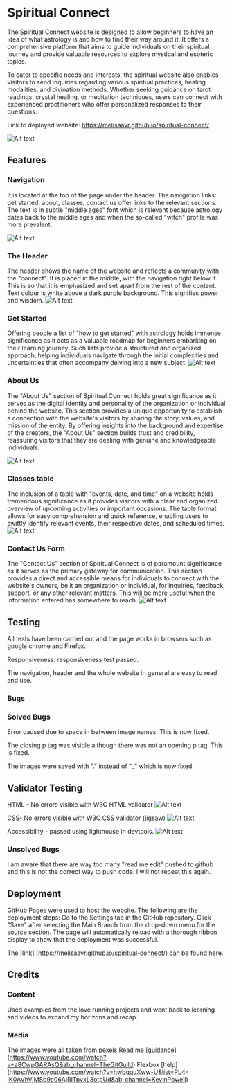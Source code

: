 
# Spiritual Connect
The Spiritual Connect website is designed to allow beginners to have an idea of what astrology is and how to find their way around it. It offers a comprehensive platform that aims to guide individuals on their spiritual journey and provide valuable resources to explore mystical and esoteric topics. 

To cater to specific needs and interests, the spiritual website also enables visitors to send inquiries regarding various spiritual practices, healing modalities, and divination methods. Whether seeking guidance on tarot readings, crystal healing, or meditation techniques, users can connect with experienced practitioners who offer personalized responses to their questions. 

Link to deployed website: https://melisaavr.github.io/spiritual-connect/

![Alt text](assets/images/responsiveness.png)


## Features

### Navigation 
It is located at the top of the page under the header. 
The navigation links: get started, about, classes, contact us offer links to the relevant sections. 
The text is in subtle "middle ages" font which is relevant because astrology dates back to the middle ages and when the so-called "witch" profile was more prevalent.

![Alt text](<assets/images/nav bar.png>)
### The Header
The header shows the name of the website and reflects a community with the "connect". 
It is placed in the middle, with the navigation right below it. This is so that it is emphasized and set apart from the rest of the content.
Text colour is white above a dark purple background. This signifies power and wisdom. 
![Alt text](<assets/images/Screenshot 2023-07-31 022346.png>)

### Get Started 
Offering people a list of "how to get started" with astrology holds immense significance as it acts as a valuable roadmap for beginners embarking on their learning journey. Such lists provide a structured and organized approach, helping individuals navigate through the initial complexities and uncertainties that often accompany delving into a new subject. 
![Alt text](<assets/images/get started.png>)

### About Us
The "About Us" section of Spiritual Connect holds great significance as it serves as the digital identity and personality of the organization or individual behind the website. This section provides a unique opportunity to establish a connection with the website's visitors by sharing the story, values, and mission of the entity. By offering insights into the background and expertise of the creators, the "About Us" section builds trust and credibility, reassuring visitors that they are dealing with genuine and knowledgeable individuals.

![Alt text](<assets/images/about us.png>)

### Classes table
The inclusion of a table with "events, date, and time" on a website holds tremendous significance as it provides visitors with a clear and organized overview of upcoming activities or important occasions. The table format allows for easy comprehension and quick reference, enabling users to swiftly identify relevant events, their respective dates, and scheduled times.
![Alt text](assets/images/classes.png)

### Contact Us Form
The "Contact Us" section of Spiritual Connect is of paramount significance as it serves as the primary gateway for communication. This section provides a direct and accessible means for individuals to connect with the website's owners, be it an organization or individual, for inquiries, feedback, support, or any other relevant matters. This will be more useful when the information entered has somewhere to reach. 
![Alt text](<assets/images/contact us.png>)

## Testing
All tests have been carried out and the page works in browsers such as google chrome and Firefox. 

Responsiveness: responsiveness test passed. 

The navigation, header and the whole website in general are easy to read and use. 

### Bugs

### Solved Bugs
Error caused due to space in between image names. This is now fixed. 

The closing p tag was visible although there was not an opening p tag. This is fixed. 

The images were saved with "." instead of "_" which is now fixed.


## Validator Testing
HTML - No errors visible with W3C HTML validator
![Alt text](<html validator.png>)

CSS- No errors visible with W3C CSS validator (jigsaw)
![Alt text](<css testing.png>)

Accessibility - passed using lighthouse in devtools.
![Alt text](<assets/images/Screenshot 2023-07-31 021802.png>)

### Unsolved Bugs
I am aware that there are way too many "read me edit" pushed to github and this is not the correct way to push code. I will not repeat this again. 


## Deployment
GitHub Pages were used to host the website. The following are the deployment steps:
Go to the Settings tab in the GitHub repository.
Click "Save" after selecting the Main Branch from the drop-down menu for the source section.
The page will automatically reload with a thorough ribbon display to show that the deployment was successful.

The [link] (https://melisaavr.github.io/spiritual-connect/) can be found here. 

## Credits

### Content
Used examples from the love running projects and went back to learning and videos to expand my horizons and recap. 

### Media
The images were all taken from [pexels](https://www.pexels.com/)
Read me [guidance] (https://www.youtube.com/watch?v=a8CwpGARAsQ&ab_channel=TheGitGuild)
Flexbox [help] (https://www.youtube.com/watch?v=hwbqquXww-U&list=PL4-IK0AVhVjMSb9c06AjRlTpvxL3otpUd&ab_channel=KevinPowell)



